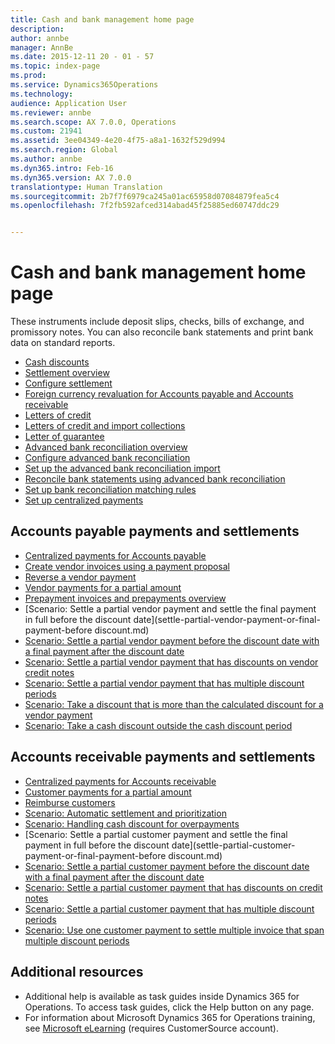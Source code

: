 ```yaml
---
title: Cash and bank management home page
description: 
author: annbe
manager: AnnBe
ms.date: 2015-12-11 20 - 01 - 57
ms.topic: index-page
ms.prod: 
ms.service: Dynamics365Operations
ms.technology: 
audience: Application User
ms.reviewer: annbe
ms.search.scope: AX 7.0.0, Operations
ms.custom: 21941
ms.assetid: 3ee04349-4e20-4f75-a8a1-1632f529d994
ms.search.region: Global
ms.author: annbe
ms.dyn365.intro: Feb-16
ms.dyn365.version: AX 7.0.0
translationtype: Human Translation
ms.sourcegitcommit: 2b7f7f6979ca245a01ac65958d07084879fea5c4
ms.openlocfilehash: 7f2fb592afced314abad45f25885ed60747ddc29


---
```


# <a name="cash-and-bank-management-home-page"></a>Cash and bank management home page



These instruments include deposit slips, checks, bills of exchange, and promissory notes. You can also reconcile bank statements and print bank data on standard reports.

-   [Cash discounts](cash-discounts.md)
-   [Settlement overview](settlement-overview.md)
-   [Configure settlement](configure-settlement.md)
-   [Foreign currency revaluation for Accounts payable and Accounts receivable](foreign-currency-revaluation-accounts-payable-accounts-receivable.md)
-   [Letters of credit](letters-of-credit.md)
-   [Letters of credit and import collections](letters-of-credit-import-collections.md)
-   [Letter of guarantee](letters-of-guarantee.md)
-   [Advanced bank reconciliation overview](advanced-bank-reconciliation-overview.md)
-   [Configure advanced bank reconciliation](configure-advanced-bank-reconciliation.md)
-   [Set up the advanced bank reconciliation import](set-up-advanced-bank-reconciliation-import-process.md)
-   [Reconcile bank statements using advanced bank reconciliation](reconcile-bank-statements-advanced-bank-reconciliation.md)
-   [Set up bank reconciliation matching rules](set-up-bank-reconciliation-matching-rules.md)
-   [Set up centralized payments](set-up-centralized-payments.md)

## <a name="accounts-payable-payments-and-settlements"></a>Accounts payable payments and settlements
-   [Centralized payments for Accounts payable](centralized-payments-accounts-payable.md)
-   [Create vendor invoices using a payment proposal](create-vendor-payments-payment-proposal.md)
-   [Reverse a vendor payment](reverse-vendor-payment.md)
-   [Vendor payments for a partial amount](vendor-payments-partial-amount.md)
-   [Prepayment invoices and prepayments overview](prepayments-invoices-vs-prepayments.md)
-   [Scenario: Settle a partial vendor payment and settle the final payment in full before the discount date](settle-partial-vendor-payment-or-final-payment-before discount.md)
-   [Scenario: Settle a partial vendor payment before the discount date with a final payment after the discount date](settle-partial-vendor-payment-before-discount-or-final-payment-after.md)
-   [Scenario: Settle a partial vendor payment that has discounts on vendor credit notes](settle-partial-vendor-payment-discounts-vendor-credit-notes.md)
-   [Scenario: Settle a partial vendor payment that has multiple discount periods](settle-partial-vendor-payment-multiple-discount-periods.md)
-   [Scenario: Take a discount that is more than the calculated discount for a vendor payment](take-discount-more-calculated-discount-vendor-payment.md)
-   [Scenario: Take a cash discount outside the cash discount period](take-cash-discount-outside-cash-discount-timeframe.md)

## <a name="accounts-receivable-payments-and-settlements"></a>Accounts receivable payments and settlements
-   [Centralized payments for Accounts receivable](centralized-payments-accounts-receivable.md)
-   [Customer payments for a partial amount](customer-payments-partial-amount.md)
-   [Reimburse customers](reimburse-customers.md)
-   [Scenario: Automatic settlement and prioritization](automatic-settlement-prioritization.md)
-   [Scenario: Handling cash discount for overpayments](cash-discount-handling-overpayments.md)
-   [Scenario: Settle a partial customer payment and settle the final payment in full before the discount date](settle-partial-customer-payment-or-final-payment-before discount.md)
-   [Scenario: Settle a partial customer payment before the discount date with a final payment after the discount date](settle-partial-customer-payment-before-discount-or-final-payment-after.md)
-   [Scenario: Settle a partial customer payment that has discounts on credit notes](settle-partial-customer-payment-discounts-credit-notes.md)
-   [Scenario: Settle a partial customer payment that has multiple discount periods](settle-partial-customer-payment-multiple-discount-periods.md)
-   [Scenario: Use one customer payment to settle multiple invoice that span multiple discount periods](customer-payment-settle-multiple-invoices-multiple-discount-periods.md)

 

## <a name="additional-resources"></a>Additional resources
-   Additional help is available as task guides inside Dynamics 365 for Operations. To access task guides, click the Help button on any page.
-   For information about Microsoft Dynamics 365 for Operations training, see [Microsoft eLearning](https://mbs2.microsoft.com/members/elearning/dynamicstrainingcert.aspx) (requires CustomerSource account).

     




<!--HONumber=Feb17_HO3-->


